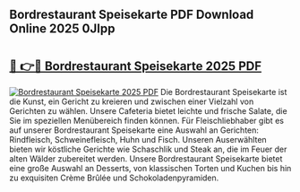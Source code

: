 ## Bordrestaurant Speisekarte PDF Download Online 2025 0JIpp

# <h2><a href="http://gcb06q9.nevu.top/?p=Bordrestaurant+Speisekarte">🔗 👉🔴 Bordrestaurant Speisekarte 2025 PDF</a></h2>

[![Bordrestaurant Speisekarte 2025 PDF](https://i.imgur.com/dBaPXMq.png)](http://gcb06q9.nevu.top/?p=Bordrestaurant+Speisekarte)
Die Bordrestaurant Speisekarte ist die Kunst, ein Gericht zu kreieren und zwischen einer Vielzahl von Gerichten zu wählen. Unsere Cafeteria bietet leichte und frische Salate, die Sie im speziellen Menübereich finden können. Für Fleischliebhaber gibt es auf unserer Bordrestaurant Speisekarte eine Auswahl an Gerichten: Rindfleisch, Schweinefleisch, Huhn und Fisch. Unseren Auserwählten bieten wir köstliche Gerichte wie Schaschlik und Steak an, die im Feuer der alten Wälder zubereitet werden. Unsere Bordrestaurant Speisekarte bietet eine große Auswahl an Desserts, von klassischen Torten und Kuchen bis hin zu exquisiten Crème Brûlée und Schokoladenpyramiden.
